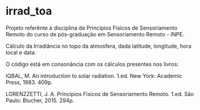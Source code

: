 # irrad_toa
Projeto referênte à disciplina de Princípios Físicos de Sensoriamento Remoto do curso de pós-graduação em Sensoriamento Remoto - INPE.

Cálculo da Irradiância no topo da atmosfera, dada latitude, longitude, hora local e data.

O código está em consonância com os cálculos presentes nos livros:

IQBAL, M. An introduction to solar radiation. 1.ed. New York: Academic Press, 1983. 409p.

LORENZZETTI, J. A. Princípios Físicos de Sensoriamento Remoto. 1.ed. São Paulo: Blucher, 2015. 294p.
